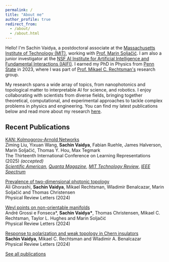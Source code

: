 ```yaml
---
permalink: /
title: "About me"
author_profile: true
redirect_from: 
  - /about/
  - /about.html
---
```


Hello! I'm Sachin Vaidya, a postdoctoral associate at the [Massachusetts Institute of Technology (MIT)](https://physics.mit.edu/), working with [Prof. Marin Soljačić](https://marin-rle.mit.edu/). I am also a junior investigator at the [NSF AI Institute for Artificial Intelligence and Fundamental Interactions (IAIFI)](https://iaifi.org/). I earned my PhD in Physics from [Penn State](https://science.psu.edu/physics) in 2023, where I was part of [Prof. Mikael C. Rechtsman's](https://leptos.psu.edu/) research group. 

My research spans a wide array of topics, from nanophotonics and topological matter to interpretable AI for science, and robotics. I enjoy collaborating with scientists from diverse fields, bringing together theoretical, computational, and experimental approaches to tackle complex problems in  physics and engineering. You can find my latest publications below and read more about my research [here](/research/).

## Recent Publications
[KAN: Kolmogorov-Arnold Networks](https://arxiv.org/abs/2404.19756)\
Ziming Liu, Yixuan Wang, **Sachin Vaidya**, Fabian Ruehle, James Halverson, Marin Soljačić, Thomas Y. Hou, Max Tegmark\
The Thirteenth International Conference on Learning Representations (2025) _(accepted)_\
[*Scientific American*](https://www.scientificamerican.com/article/an-alternative-to-conventional-neural-networks-could-help-reveal-what-ai-is/), [*Quanta Magazine*](https://www.quantamagazine.org/novel-architecture-makes-neural-networks-more-understandable-20240911/), [*MIT Technology Review*](https://www.technologyreview.com/2024/08/30/1103385/a-new-way-to-build-neural-networks-could-make-ai-more-understandable/), [*IEEE Spectrum*](https://spectrum.ieee.org/kan-neural-network)

[Prevalence of two-dimensional photonic topology](https://journals.aps.org/prl/abstract/10.1103/PhysRevLett.133.056602)\
Ali Ghorashi, **Sachin Vaidya**, Mikael Rechtsman, Wladimir Benalcazar, Marin Soljačić and Thomas Christensen\
Physical Review Letters (2024)

[Weyl points on non-orientable manifolds](https://journals.aps.org/prl/abstract/10.1103/PhysRevLett.132.266601)\
André Grossi e Fonseca\*, **Sachin Vaidya\***, Thomas Christensen, Mikael C. Rechtsman, Taylor L. Hughes and Marin Soljačić\
Physical Review Letters (2024)

[Response to polarization and weak topology in Chern insulators](https://journals.aps.org/prl/abstract/10.1103/PhysRevLett.132.116602)\
**Sachin Vaidya**, Mikael C. Rechtsman and Wladimir A. Benalcazar\
Physical Review Letters (2024)

[See all publications](/publications/)
